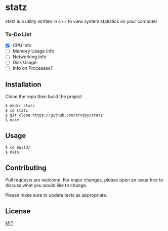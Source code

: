 # statz

statz is a utility written in c++ to view system statistics on your computer

### To-Do List 

- [x] CPU Info
- [ ] Memory Usage Info
- [ ] Networking Info
- [ ] Disk Usage
- [ ] Info on Processes?

## Installation
 
Clone the repo then build the project

```sh
$ mkdir statz 
$ cd statz 
$ git clone https://github.com/brvdyy/statz 
$ make 
```

## Usage

```sh
$ cd build/
$ main
```

## Contributing
Pull requests are welcome. For major changes, please open an issue first to discuss what you would like to change.

Please make sure to update tests as appropriate.

## License
[MIT](https://choosealicense.com/licenses/mit/)
